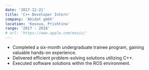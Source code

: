 ```yaml
---
date: '2017-12-21'
title: 'C++ Developer Intern'
company: 'Abidat gmbh'
location: 'Kosova, Prishtina'
range: '2017 - 2018'
# url: 'https://www.apple.com/music/'
---
```


- Completed a six-month undergraduate trainee program, gaining valuable hands-on experience.
- Delivered efficient problem-solving solutions utilizing C++.
- Executed software solutions within the ROS environment.
